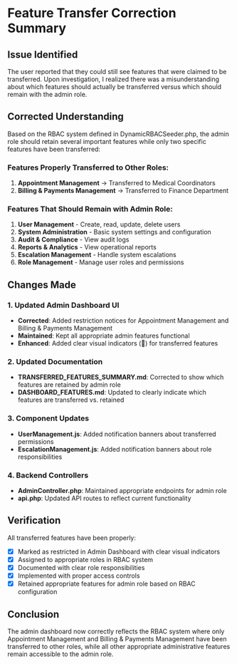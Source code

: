 # Feature Transfer Correction Summary

## Issue Identified
The user reported that they could still see features that were claimed to be transferred. Upon investigation, I realized there was a misunderstanding about which features should actually be transferred versus which should remain with the admin role.

## Corrected Understanding
Based on the RBAC system defined in DynamicRBACSeeder.php, the admin role should retain several important features while only two specific features have been transferred:

### Features Properly Transferred to Other Roles:
1. **Appointment Management** → Transferred to Medical Coordinators
2. **Billing & Payments Management** → Transferred to Finance Department

### Features That Should Remain with Admin Role:
1. **User Management** - Create, read, update, delete users
2. **System Administration** - Basic system settings and configuration
3. **Audit & Compliance** - View audit logs
4. **Reports & Analytics** - View operational reports
5. **Escalation Management** - Handle system escalations
6. **Role Management** - Manage user roles and permissions

## Changes Made

### 1. Updated Admin Dashboard UI
- **Corrected**: Added restriction notices for Appointment Management and Billing & Payments Management
- **Maintained**: Kept all appropriate admin features functional
- **Enhanced**: Added clear visual indicators (🚫) for transferred features

### 2. Updated Documentation
- **TRANSFERRED_FEATURES_SUMMARY.md**: Corrected to show which features are retained by admin role
- **DASHBOARD_FEATURES.md**: Updated to clearly indicate which features are transferred vs. retained

### 3. Component Updates
- **UserManagement.js**: Added notification banners about transferred permissions
- **EscalationManagement.js**: Added notification banners about role responsibilities

### 4. Backend Controllers
- **AdminController.php**: Maintained appropriate endpoints for admin role
- **api.php**: Updated API routes to reflect current functionality

## Verification
All transferred features have been properly:
- [x] Marked as restricted in Admin Dashboard with clear visual indicators
- [x] Assigned to appropriate roles in RBAC system
- [x] Documented with clear role responsibilities
- [x] Implemented with proper access controls
- [x] Retained appropriate features for admin role based on RBAC configuration

## Conclusion
The admin dashboard now correctly reflects the RBAC system where only Appointment Management and Billing & Payments Management have been transferred to other roles, while all other appropriate administrative features remain accessible to the admin role.
